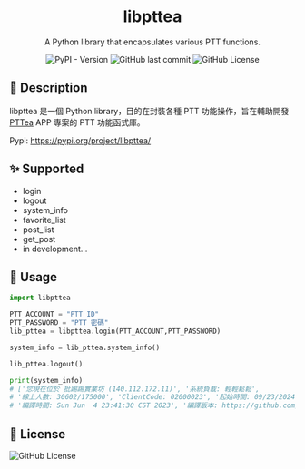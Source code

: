 <h1 align="center">libpttea</h1>

<div align="center">

A Python library that encapsulates various PTT functions.


![PyPI - Version](https://img.shields.io/pypi/v/libpttea)
![GitHub last commit](https://img.shields.io/github/last-commit/bubble-tea-project/libpttea)
![GitHub License](https://img.shields.io/github/license/bubble-tea-project/libpttea)

</div>

## 📖 Description
libpttea 是一個 Python library，目的在封裝各種 PTT 功能操作，旨在輔助開發 [PTTea](https://github.com/bubble-tea-project/PTTea) APP 專案的 PTT 功能函式庫。

Pypi: https://pypi.org/project/libpttea/

## ✨ Supported
- login
- logout
- system_info
- favorite_list
- post_list
- get_post
- in development...

## 🎨 Usage
```python
import libpttea

PTT_ACCOUNT = "PTT ID"
PTT_PASSWORD = "PTT 密碼"
lib_pttea = libpttea.login(PTT_ACCOUNT,PTT_PASSWORD)

system_info = lib_pttea.system_info()

lib_pttea.logout()

print(system_info)
# ['您現在位於 批踢踢實業坊 (140.112.172.11)', '系統負載: 輕輕鬆鬆', 
# '線上人數: 30602/175000', 'ClientCode: 02000023', '起始時間: 09/23/2024 17:49:24', 
# '編譯時間: Sun Jun  4 23:41:30 CST 2023', '編譯版本: https://github.com/ptt/pttbbs.git 0447b25c 8595c8b4 M']
```

## 📜 License
![GitHub License](https://img.shields.io/github/license/bubble-tea-project/libpttea)
